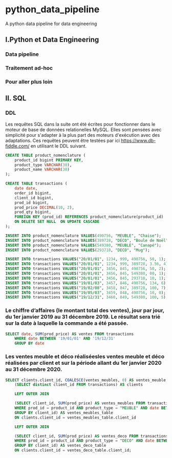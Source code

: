 # python_data_pipeline
A python data pipeline for data engineering

## I.Python et Data Engineering

### Data pipeline

### Traitement ad-hoc

### Pour aller plus loin

## II. SQL

### DDL
Les requêtes SQL dans la suite ont été écrites pour fonctionner dans le moteur de base de données relationelles MySQL.
Elles sont pensées avec simplicité pour s'adapter à la plus part des moteurs d'exécution avec des adaptations.
Ces requêtes peuvent être testées par ici https://www.db-fiddle.com/ en utilisant le DDL suivant.

```sql
CREATE TABLE product_nomenclature (
    product_id bigint PRIMARY KEY,
    product_type VARCHAR(30),
    product_name VARCHAR(30)
);

CREATE TABLE transactions (
    date date,
    order_id bigint,
    client_id bigint,
    prod_id bigint,
    prod_price DECIMAL(10, 2),
    prod_qty bigint,
    FOREIGN KEY (prod_id) REFERENCES product_nomenclature(product_id)
    ON DELETE SET NULL  ON UPDATE CASCADE
);

INSERT INTO product_nomenclature VALUES(490756, "MEUBLE", "Chaise");
INSERT INTO product_nomenclature VALUES(389728, "DECO", "Boule de Noël");
INSERT INTO product_nomenclature VALUES(549380, "MEUBLE", "Canapé");
INSERT INTO product_nomenclature VALUES(293718, "DECO", "Mug");

INSERT INTO transactions VALUES("20/01/01", 1234, 999, 490756, 50, 1);
INSERT INTO transactions VALUES("20/01/01", 1234, 999, 389728, 3.56, 4);
INSERT INTO transactions VALUES("20/01/01", 3456, 845, 490756, 50, 2);
INSERT INTO transactions VALUES("20/01/01", 3456, 845, 549380, 00, 1);
INSERT INTO transactions VALUES("20/01/01", 3456, 845, 293718, 10, 1);
INSERT INTO transactions VALUES("19/01/03", 3457, 846, 490756, 134, 6);
INSERT INTO transactions VALUES("19/02/08", 3458, 847, 389728, 100, 7);
INSERT INTO transactions VALUES("19/05/03", 3459, 848, 490756, 10, 0);
INSERT INTO transactions VALUES("19/12/31", 3460, 849, 549380, 100, 5);
```

### Le chiffre d’affaires (le montant total des ventes), jour par jour, du 1er janvier 2019 au 31 décembre 2019. Le résultat sera trié sur la date à laquelle la commande a été passée.

```sql
SELECT date, SUM(prod_price) AS ventes FROM transactions
    WHERE date BETWEEN '19/01/01' AND '19/12/31'
    GROUP BY date   
```


### Les ventes meuble et déco réaliséesles ventes meuble et déco réalisées par client et sur la période allant du 1er janvier 2020 au 31 décembre 2020.
```sql
SELECT clients.client_id, COALESCE(ventes_meubles, 0) AS ventes_meuble, COALESCE(ventes_deco, 0) AS ventes_deco FROM
    (SELECT distinct client_id FROM transactions) AS clients

    LEFT OUTER JOIN 

    (SELECT client_id, SUM(prod_price) AS ventes_meubles FROM transactions, product_nomenclature
    WHERE prod_id = product_id AND product_type = "MEUBLE" AND date BETWEEN '20/01/01' AND '20/12/31'
    GROUP BY client_id) AS ventes_meubles_table
    ON clients.client_id = ventes_meubles_table.client_id

    LEFT OUTER JOIN

    (SELECT client_id, SUM(prod_price) AS ventes_deco FROM transactions, product_nomenclature
    WHERE prod_id = product_id AND product_type = "DECO" AND date BETWEEN '20/01/01' AND '20/12/31'
    GROUP BY client_id) AS ventes_deco_table
    ON clients.client_id = ventes_deco_table.client_id;
```